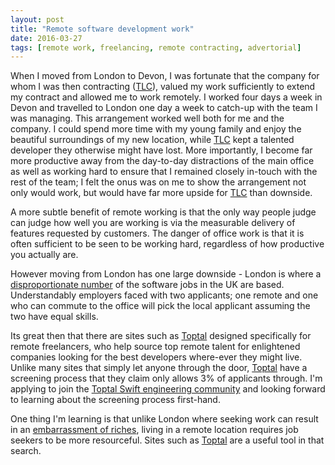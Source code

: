 ```yaml
---
layout: post
title: "Remote software development work"
date: 2016-03-27
tags: [remote work, freelancing, remote contracting, advertorial]
---
```

When I moved from London to Devon, I was fortunate that the company for whom I was then contracting ([TLC](http://thelearningclinic.co.uk)), valued my work sufficiently to extend my contract and allowed me to work remotely. I worked four days a week in Devon and travelled to London one day a week to catch-up with the team I was managing. This arrangement worked well both for me and the company. I could spend more time with my young family and enjoy the beautiful surroundings of my new location, while  [TLC](http://thelearningclinic.co.uk) kept a talented developer they otherwise might have lost. More importantly, I become far more productive away from the day-to-day distractions of the main office as well as working hard to ensure that I remained closely in-touch with the rest of the team; I felt the onus was on me to show the arrangement not only would work, but would have far more upside for [TLC](http://thelearningclinic.co.uk) than downside.

 A more subtle benefit of remote working is that the only way people judge can judge how well you are working is via the measurable delivery of features requested by customers. The danger of office work is that it is often sufficient to be seen to be working hard, regardless of how productive you actually are.

However moving from London has one large downside - London is where a [disproportionate number](https://en.wikipedia.org/wiki/Economies_of_agglomeration) of the software jobs in the UK are based. Understandably employers faced with two applicants; one remote and one who can commute to the office will pick the local applicant assuming the two have equal skills.

Its great then that there are sites such as [Toptal](https://www.toptal.com) designed specifically for remote freelancers, who help source top remote talent for enlightened companies looking for the best developers where-ever they might live. Unlike many sites that simply let anyone through the door, [Toptal](https://www.toptal.com) have a screening process that they claim only allows 3% of applicants through. I'm applying to join the [Toptal Swift engineering community](https://www.toptal.com/swift) and looking forward to learning about the screening process first-hand.

One thing I'm learning is that unlike London where seeking work can result in an [embarrassment of riches](https://en.wikipedia.org/wiki/Embarrassment_of_riches), living in a remote location requires job seekers to be more resourceful. Sites such as [Toptal](https://www.toptal.com) are a useful tool in that search.
